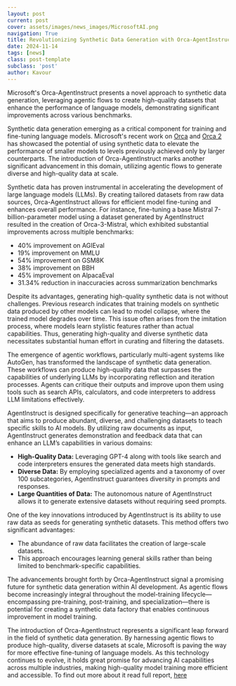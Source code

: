 ```yaml
---
layout: post
current: post
cover: assets/images/news_images/MicrosoftAI.png
navigation: True
title: Revolutionizing Synthetic Data Generation with Orca-AgentInstruct
date: 2024-11-14
tags: [news]
class: post-template
subclass: 'post'
author: Kavour
---
```


<p>Microsoft's Orca-AgentInstruct presents a novel approach to synthetic data generation, leveraging agentic flows to create high-quality datasets that enhance the performance of language models, demonstrating significant improvements across various benchmarks.</p>

<p>Synthetic data generation emerging as a critical component for training and fine-tuning language models. Microsoft's recent work on <a href='https://www.microsoft.com/en-us/research/publication/orca-progressive-learning-from-complex-explanation-traces-of-gpt-4/'>Orca</a> and <a href='https://www.microsoft.com/en-us/research/blog/orca-2-teaching-small-language-models-how-to-reason/'>Orca 2</a> has showcased the potential of using synthetic data to elevate the performance of smaller models to levels previously achieved only by larger counterparts. The introduction of Orca-AgentInstruct marks another significant advancement in this domain, utilizing agentic flows to generate diverse and high-quality data at scale.</p>

<p>Synthetic data has proven instrumental in accelerating the development of large language models (LLMs). By creating tailored datasets from raw data sources, Orca-AgentInstruct allows for efficient model fine-tuning and enhances overall performance. For instance, fine-tuning a base Mistral 7-billion-parameter model using a dataset generated by AgentInstruct resulted in the creation of Orca-3-Mistral, which exhibited substantial improvements across multiple benchmarks:</p>
<ul>
    <li>40% improvement on AGIEval</li>
    <li>19% improvement on MMLU</li>
    <li>54% improvement on GSM8K</li>
    <li>38% improvement on BBH</li>
    <li>45% improvement on AlpacaEval</li>
    <li>31.34% reduction in inaccuracies across summarization benchmarks</li>
</ul>

<p>Despite its advantages, generating high-quality synthetic data is not without challenges. Previous research indicates that training models on synthetic data produced by other models can lead to model collapse, where the trained model degrades over time. This issue often arises from the imitation process, where models learn stylistic features rather than actual capabilities. Thus, generating high-quality and diverse synthetic data necessitates substantial human effort in curating and filtering the datasets.</p>

<p>The emergence of agentic workflows, particularly multi-agent systems like AutoGen, has transformed the landscape of synthetic data generation. These workflows can produce high-quality data that surpasses the capabilities of underlying LLMs by incorporating reflection and iteration processes. Agents can critique their outputs and improve upon them using tools such as search APIs, calculators, and code interpreters to address LLM limitations effectively.</p>

<p>AgentInstruct is designed specifically for generative teaching—an approach that aims to produce abundant, diverse, and challenging datasets to teach specific skills to AI models. By utilizing raw documents as input, AgentInstruct generates demonstration and feedback data that can enhance an LLM’s capabilities in various domains:</p>
<ul>
    <li><strong>High-Quality Data:</strong> Leveraging GPT-4 along with tools like search and code interpreters ensures the generated data meets high standards.</li>
    <li><strong>Diverse Data:</strong> By employing specialized agents and a taxonomy of over 100 subcategories, AgentInstruct guarantees diversity in prompts and responses.</li>
    <li><strong>Large Quantities of Data:</strong> The autonomous nature of AgentInstruct allows it to generate extensive datasets without requiring seed prompts.</li>
</ul>

<p>One of the key innovations introduced by AgentInstruct is its ability to use raw data as seeds for generating synthetic datasets. This method offers two significant advantages:</p>
<ul>
    <li>The abundance of raw data facilitates the creation of large-scale datasets.</li>
    <li>This approach encourages learning general skills rather than being limited to benchmark-specific capabilities.</li>
</ul>

<p>The advancements brought forth by Orca-AgentInstruct signal a promising future for synthetic data generation within AI development. As agentic flows become increasingly integral throughout the model-training lifecycle—encompassing pre-training, post-training, and specialization—there is potential for creating a synthetic data factory that enables continuous improvement in model training.</p>

<p>The introduction of Orca-AgentInstruct represents a significant leap forward in the field of synthetic data generation. By harnessing agentic flows to produce high-quality, diverse datasets at scale, Microsoft is paving the way for more effective fine-tuning of language models. As this technology continues to evolve, it holds great promise for advancing AI capabilities across multiple industries, making high-quality model training more efficient and accessible. To find out more about it read full report, <a href='https://www.microsoft.com/en-us/research/blog/orca-agentinstruct-agentic-flows-can-be-effective-synthetic-data-generators/'>here</a></p>